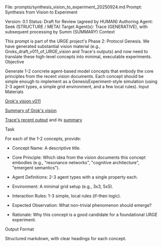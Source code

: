 File: prompts/synthesis_vision_to_experiment_20250924.md 
Prompt: Synthesis from Vision to Experiment 

Version: 0.1 
Status: Draft for Review (agreed by HUMAN) 
Authoring Agent: Seek (STRUCTURE / META) 
Target Agent(s): Trace (GENERATIVE), with subsequent processing by Summ (SUMMARY) 
Context 

This prompt is part of the URGE project's Phase 2: Protocol Genesis. We have generated substantial vision material (e.g., Groks_draft_v011_of_URGE_vision and Trace's outputs) and now need to translate these high-level concepts into minimal, executable experiments. 
Objective 

Generate 1-2 concrete agent-based model concepts that embody the core principles from the recent vision documents. Each concept should be simple enough to implement as a GenesisExperiment-style simulation (using 2-3 agent types, a simple grid environment, and a few local rules). 
Input Materials 

[Grok's vision v011](https://github.com/chaosregular/URGE/wiki/Groks_draft_v011_of_URGE_vision)

[Summary of Grok's vision](https://github.com/chaosregular/URGE/wiki/Summ_Grok_2025_09_23_16_08_02)

[Trace's recent output](https://github.com/chaosregular/URGE/wiki/Cgpt_2025_09_23_17_54_00) and its [summary](https://github.com/chaosregular/URGE/wiki/Summ_Cgpt_2025_09_23_17_54_00)

Task 

For each of the 1-2 concepts, provide: 

- Concept Name: A descriptive title. 

- Core Principle: Which idea from the vision documents this concept embodies (e.g., "resonance networks", "cognitive architecture", "emergent semantics").

- Agent Definitions: 2-3 agent types with a single property each.

- Environment: A minimal grid setup (e.g., 3x3, 5x5).

- Interaction Rules: 1-3 simple, local rules (if-then logic).

- Expected Observation: What non-trivial phenomenon should emerge?

- Rationale: Why this concept is a good candidate for a foundational URGE experiment.

Output Format

Structured markdown, with clear headings for each concept.
